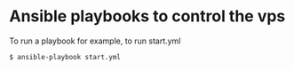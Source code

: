 # Ansible playbooks to control the vps

To run a playbook for example, to run start.yml

```
$ ansible-playbook start.yml
```
